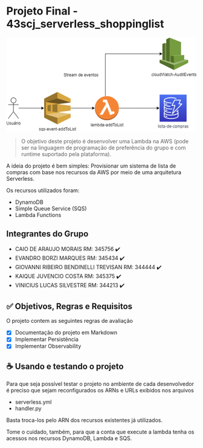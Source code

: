 # Projeto Final - 43scj_serverless_shoppinglist

<p align="center">
<img src="img\macro_trabalho_final.png" alt="Desenho macro de solução para o Trabalho">
</p>

> O objetivo deste projeto é desenvolver uma Lambda na AWS (pode ser na linguagem de programação de preferência do grupo e com runtime suportado pela plataforma).

A ideia do projeto é bem simples: Provisionar um sistema de lista de compras com base nos recursos da AWS por meio de uma arquitetura Serverless.

Os recursos utilizados foram:

- DynamoDB
- Simple Queue Service (SQS)
- Lambda Functions

## Integrantes do Grupo

- CAIO DE ARAUJO MORAIS RM: 345756 ✔️
- EVANDRO BORZI MARQUES RM: 345434 ✔️
- GIOVANNI RIBEIRO BENDINELLI TREVISAN RM: 344444 ✔️
- KAIQUE JUVENCIO COSTA RM: 345375 ✔️
- VINICIUS LUCAS SILVESTRE RM: 344213 ✔️

## :white_check_mark: Objetivos, Regras e Requisitos

O projeto contem as seguintes regras de avaliação

- [x] Documentação do projeto em Markdown
- [x] Implementar Persistência
- [x] Implementar Observability

## ☕ Usando e testando o projeto

Para que seja possível testar o projeto no ambiente de cada desenvolvedor é preciso que sejam reconfigurados os ARNs e URLs exibidos nos arquivos

- serverless.yml
- handler.py

Basta troca-los pelo ARN dos recursos existentes já utilizados.

Tome o cuidado, também, para que a conta que execute a lambda tenha os acessos nos recursos DynamoDB, Lambda e SQS.
